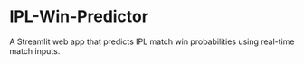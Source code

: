 # IPL-Win-Predictor
A Streamlit web app that predicts IPL match win probabilities using real-time match inputs.
